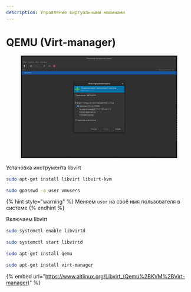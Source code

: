 ```yaml
---
description: Управление виртуальными машинами
---
```


# QEMU (Virt-manager)

<figure><img src="../../.gitbook/assets/Снимок экрана от 2023-08-18 09-16-49.png" alt=""><figcaption></figcaption></figure>

Установка инструмента libvirt

```bash
sudo apt-get install libvirt libvirt-kvm
```

```bash
sudo gpasswd -a user vmusers
```

{% hint style="warning" %}
Меняем `user` на своё имя пользователя в системе
{% endhint %}

Включаем libvirt

```bash
sudo systemctl enable libvirtd
```

```bash
sudo systemctl start libvirtd
```

```bash
sudo apt-get install qemu
```

```bash
sudo apt-get install virt-manager
```



{% embed url="https://www.altlinux.org/Libvirt_(Qemu%2BKVM%2BVirt-manager)" %}

